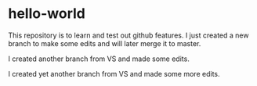 # hello-world
This repository is to learn and  test out github features. I just created a new branch to make some edits and will later merge it to master.

I created another branch from VS and made some edits.

I created yet another branch from VS and made some more edits.
